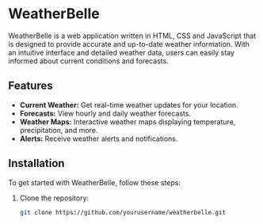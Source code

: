 # WeatherBelle

WeatherBelle is a web application written in HTML, CSS and JavaScript that is designed to provide accurate and up-to-date weather information. With an intuitive interface and detailed weather data, users can easily stay informed about current conditions and forecasts.

## Features

- **Current Weather:** Get real-time weather updates for your location.
- **Forecasts:** View hourly and daily weather forecasts.
- **Weather Maps:** Interactive weather maps displaying temperature, precipitation, and more.
- **Alerts:** Receive weather alerts and notifications.

## Installation

To get started with WeatherBelle, follow these steps:

1. Clone the repository:
   ```sh
   git clone https://github.com/yourusername/weatherbelle.git